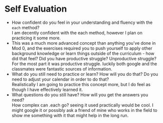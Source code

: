# Self Evaluation

- How confident do you feel in your understanding and fluency with the `each` method?
<br> I am decently confident with the each method, however I plan on practicing it some more.
- This was a much more advanced concept than anything you've done in Mod 0, and the exercises required you to push yourself to apply other background knowledge or learn things outside of the curriculum - how did that feel? Did you have productive struggle? Unproductive struggle?
<br> For the most part it was productive struggle. luckily both google and the classmates were fantastic sources of information.
- What do you still need to practice or learn? How will you do that? Do you need to adjust your calendar in order to do that?
<br> Realistically I am going to practice this concept more, but I do feel as though I have effectively learned it.
- What questions do you still have? How will you get the answers you need?
<br> How complex can .each go? seeing it used practically would be cool. I might google it or possibly ask a friend of mine who works in the field to show me something with it that might help in the long run.
